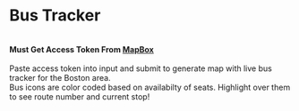 <h1>Bus Tracker</h1><br>
<strong>Must Get Access Token From <a href = 'https://docs.mapbox.com/help/getting-started/access-tokens/'>MapBox</a></strong><br>
<br>
Paste access token into  input and submit to generate map with live bus tracker for the Boston area.<br>
Bus icons are color coded based on availabilty of seats. Highlight over them to see route number and current stop!
